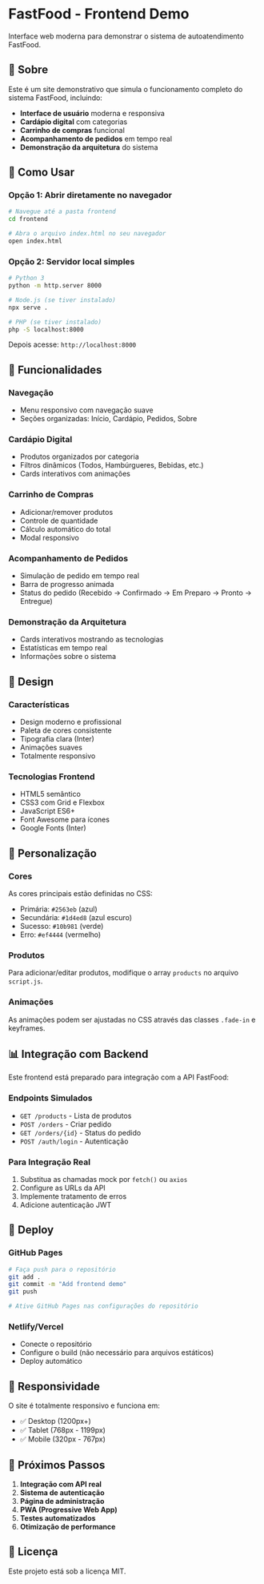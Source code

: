 # FastFood - Frontend Demo

Interface web moderna para demonstrar o sistema de autoatendimento FastFood.

## 🎯 Sobre

Este é um site demonstrativo que simula o funcionamento completo do sistema FastFood, incluindo:

- **Interface de usuário** moderna e responsiva
- **Cardápio digital** com categorias
- **Carrinho de compras** funcional
- **Acompanhamento de pedidos** em tempo real
- **Demonstração da arquitetura** do sistema

## 🚀 Como Usar

### Opção 1: Abrir diretamente no navegador
```bash
# Navegue até a pasta frontend
cd frontend

# Abra o arquivo index.html no seu navegador
open index.html
```

### Opção 2: Servidor local simples
```bash
# Python 3
python -m http.server 8000

# Node.js (se tiver instalado)
npx serve .

# PHP (se tiver instalado)
php -S localhost:8000
```

Depois acesse: `http://localhost:8000`

## 📱 Funcionalidades

### **Navegação**
- Menu responsivo com navegação suave
- Seções organizadas: Início, Cardápio, Pedidos, Sobre

### **Cardápio Digital**
- Produtos organizados por categoria
- Filtros dinâmicos (Todos, Hambúrgueres, Bebidas, etc.)
- Cards interativos com animações

### **Carrinho de Compras**
- Adicionar/remover produtos
- Controle de quantidade
- Cálculo automático do total
- Modal responsivo

### **Acompanhamento de Pedidos**
- Simulação de pedido em tempo real
- Barra de progresso animada
- Status do pedido (Recebido → Confirmado → Em Preparo → Pronto → Entregue)

### **Demonstração da Arquitetura**
- Cards interativos mostrando as tecnologias
- Estatísticas em tempo real
- Informações sobre o sistema

## 🎨 Design

### **Características**
- Design moderno e profissional
- Paleta de cores consistente
- Tipografia clara (Inter)
- Animações suaves
- Totalmente responsivo

### **Tecnologias Frontend**
- HTML5 semântico
- CSS3 com Grid e Flexbox
- JavaScript ES6+
- Font Awesome para ícones
- Google Fonts (Inter)

## 🔧 Personalização

### **Cores**
As cores principais estão definidas no CSS:
- Primária: `#2563eb` (azul)
- Secundária: `#1d4ed8` (azul escuro)
- Sucesso: `#10b981` (verde)
- Erro: `#ef4444` (vermelho)

### **Produtos**
Para adicionar/editar produtos, modifique o array `products` no arquivo `script.js`.

### **Animações**
As animações podem ser ajustadas no CSS através das classes `.fade-in` e keyframes.

## 📊 Integração com Backend

Este frontend está preparado para integração com a API FastFood:

### **Endpoints Simulados**
- `GET /products` - Lista de produtos
- `POST /orders` - Criar pedido
- `GET /orders/{id}` - Status do pedido
- `POST /auth/login` - Autenticação

### **Para Integração Real**
1. Substitua as chamadas mock por `fetch()` ou `axios`
2. Configure as URLs da API
3. Implemente tratamento de erros
4. Adicione autenticação JWT

## 🚀 Deploy

### **GitHub Pages**
```bash
# Faça push para o repositório
git add .
git commit -m "Add frontend demo"
git push

# Ative GitHub Pages nas configurações do repositório
```

### **Netlify/Vercel**
- Conecte o repositório
- Configure o build (não necessário para arquivos estáticos)
- Deploy automático

## 📱 Responsividade

O site é totalmente responsivo e funciona em:
- ✅ Desktop (1200px+)
- ✅ Tablet (768px - 1199px)
- ✅ Mobile (320px - 767px)

## 🎯 Próximos Passos

1. **Integração com API real**
2. **Sistema de autenticação**
3. **Página de administração**
4. **PWA (Progressive Web App)**
5. **Testes automatizados**
6. **Otimização de performance**

## 📄 Licença

Este projeto está sob a licença MIT. 